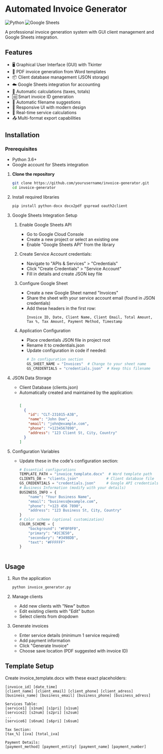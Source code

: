 # Automated Invoice Generator

![Python](https://img.shields.io/badge/python-3670A0?style=for-the-badge&logo=python&logoColor=ffdd54)
![Google Sheets](https://img.shields.io/badge/Google%20Sheets-34A853?style=for-the-badge&logo=google-sheets&logoColor=white)

A professional invoice generation system with GUI client management and Google Sheets integration.

## Features

- 🖥️ Graphical User Interface (GUI) with Tkinter
- 📄 PDF invoice generation from Word templates
- 📦 Client database management (JSON storage)
- ☁️ Google Sheets integration for accounting
- 🔢 Automatic calculations (taxes, totals)
- 🆔 Smart invoice ID generation
- 📁 Automatic filename suggestions
- 📱 Responsive UI with modern design
- 🔄 Real-time service calculations
- 📤 Multi-format export capabilities

## Installation

### Prerequisites
- Python 3.6+
- Google account for Sheets integration

1. **Clone the repository**
   ```bash
   git clone https://github.com/yourusername/invoice-generator.git
   cd invoice-generator
2. Install required libraries
    ```python
    pip install python-docx docx2pdf gspread oauth2client
3. Google Sheets Integration Setup

   1. Enable Google Sheets API
        - Go to Google Cloud Console
        - Create a new project or select an existing one
        - Enable "Google Sheets API" from the library
     
   3. Create Service Account credentials:
        - Navigate to "APIs & Services" > "Credentials"
        - Click "Create Credentials" > "Service Account"
        - Fill in details and create JSON key file

   3. Configure Google Sheet
        - Create a new Google Sheet named "Invoices"
        - Share the sheet with your service account email (found in JSON credentials)
        - Add these headers in the first row:
          ```csv
          Invoice ID, Date, Client Name, Client Email, Total Amount, Tax %, Tax Amount, Payment Method, Timestamp
          
   4. Application Configuration
       - Place credentials JSON file in project root
       - Rename it to credentials.json
       - Update configuration in code if needed:
          ```python
          # In configuration section
          GS_SHEET_NAME = "Invoices"  # Change to your sheet name
          GS_CREDENTIALS = "credentials.json"  # Keep this filename
    
  3. JSON Data Storage
     - Client Database (clients.json)
     - Automatically created and maintained by the application:
        ```json
        
        [
          {
            "id": "CLT-231015-A3B",
            "name": "John Doe",
            "email": "john@example.com",
            "phone": "+1234567890",
            "address": "123 Client St, City, Country"
          }
        ]
  4. Configuration Variables
      - Update these in the code's configuration section:
        ```python
        # Essential configurations
        TEMPLATE_PATH = "invoice_template.docx"  # Word template path
        CLIENTS_DB = "clients.json"             # Client database file
        GS_CREDENTIALS = "credentials.json"     # Google API credentials
        # Business Information (modify with your details)
        BUSINESS_INFO = {
            "name": "Your Business Name",
            "email": "business@example.com",
            "phone": "+123 456 7890",
            "address": "123 Business St, City, Country"
        }
        # Color scheme (optional customization)
        COLOR_SCHEME = {
            "background": "#F0F0F0",
            "primary": "#2C3E50",
            "secondary": "#3498DB",
            "text": "#FFFFFF"
        }
  
## Usage
  1. Run the application
      ```bash
      python invoice_generator.py
  3. Manage clients
     - Add new clients with "New" button
     - Edit existing clients with "Edit" button
     - Select clients from dropdown
      
  4. Generate invoices
     - Enter service details (minimum 1 service required)
     - Add payment information
     - Click "Generate Invoice"
     - Choose save location (PDF suggested with invoice ID)

## Template Setup
Create invoice_template.docx with these exact placeholders:

  ```text
  [invoice_id] [date_time]
  [client_name] [client_email] [client_phone] [client_adress]
  [business_name] [business_email] [business_phone] [business_adress]
  
  Services Table:
  [service1] [s1num] [s1pri] [s1sum]
  [service2] [s2num] [s2pri] [s2sum]
  ...
  [service6] [s6num] [s6pri] [s6sum]
  
  Tax Section:
  [tax_%] [iva] [total_iva]
  
  Payment Details:
  [payment_method] [payment_entity] [payment_name] [payment_number]
